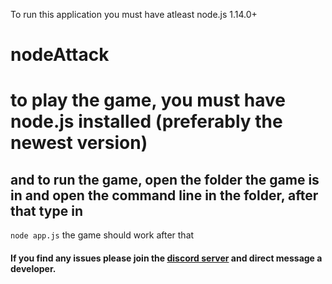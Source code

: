 To run this application you must have atleast node.js 1.14.0+

# nodeAttack

# to play the game, you must have node.js installed (preferably the newest version)
## and to run the game, open the folder the game is in and open the command line in the folder, after that type in
`node app.js`
the game should work after that

#### If you find any issues please join the [discord server](https://discord.gg/kdPgPHH) and direct message a developer.
